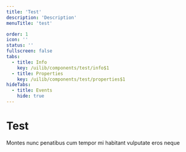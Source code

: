 ```yaml
---
title: 'Test'
description: 'Description'
menuTitle: 'test'

order: 1
icon: ''
status: ''
fullscreen: false
tabs:
  - title: Info
    key: /uilib/components/test/info$1
  - title: Properties
    key: /uilib/components/test/properties$1
hideTabs:
  - title: Events
    hide: true
---
```


# Test

Montes nunc penatibus cum tempor mi habitant vulputate eros neque
